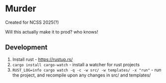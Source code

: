# Murder

Created for NCSS 2025(?)

Will this actually make it to prod? who knows!

## Development

1. Install rust - https://rustup.rs/
2. `cargo install cargo-watch` - install a watcher for rust projects
3. `RUST_LOG=info cargo watch -q -c -w src/ -w templates/ -x "run"` - run the project, and recompile upon any changes in src/ and templates/

